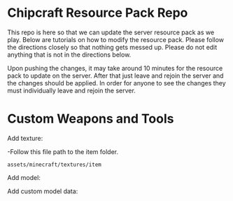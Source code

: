 # Chipcraft Resource Pack Repo

This repo is here so that we can update the server resource pack as we play. Below are tutorials on how to modify the resource pack. Please follow the directions closely so that nothing gets messed up. Please do not edit anything that is not in the directions below.

Upon pushing the changes, it may take around 10 minutes for the resource pack to update on the server. After that just leave and rejoin the server and the changes should be applied. In order for anyone to see the changes they must individually leave and rejoin the server.

# Custom Weapons and Tools
Add texture:

  -Follow this file path to the item folder.
  
    assets/minecraft/textures/item

Add model:

Add custom model data:
